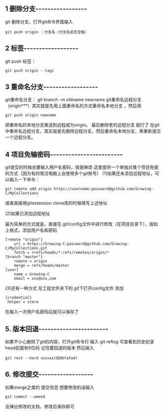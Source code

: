 ## 1 删除分支-----------------
git 删除分支，打开git命令界面输入 
```
git push origin ：分支名（分支名前无空格）
```

## 2 标签------------------
git push 标签：
```
git push origin --tags 
```

## 3 重命名分支------------------
git重命名分支： git branch -m oldname newname
git重命名远程分支（origin***）其实就是先用上面重命名的方式重命名本地分支
，然后用 
```
git push origin newname
```
 把重命名的本地分支推送到远程成为origin。
最后删除老的远程分支  就行了
在git中重命名远程分支，其实就是先删除远程分支，然后重命名本地分支，再重新提交一个远程分支。



## 4 项目免输密码------------------------
git提交的时候总要输入用户名密码，很是麻烦
这里提供一个单独对某个项目免密的方式（因为有的情况电脑上会使用多个git账号）
(1)如果还未添加远程地址，可以输入一下命令：
```
git remote add origin https://username:password@github.com/Growing-C/MyCollections
```
或者直接用gitextension  clone库的时候填写上述地址  

(2)如果已添加远程地址

最为简单的方式就是，直接在.git/config文件中进行修改（在项目目录下），按如上格式，添加用户名和密码
```
[remote "origin"]
	url = https://Growing-C:password@github.com/Growing-C/MyCollections.git
	fetch = +refs/heads/*:refs/remotes/origin/*
[branch "master"]
	remote = origin
	merge = refs/heads/master
[user]
	name = Growing-C
	email = xxx@xxx,com
```


(3)还有一种方式
在工程文件夹下的.git下打开config文件
添加   
```
[credential]
 helper = store
```
在输入一次用户名密码后就可以保存了


## 5. 版本回退-----------------------
如果不小心删除了git的内容，打开git命令行 输入 git reflog 可查看到历史纪录 head前面有6位码  记住要回退的版本
然后输入  
```
git rest --hard xxxxxx(如0bfafad)
```

## 6. 修改提交------------------
如果merge之类的 提交信息 想要修改的话输入

```
git commit --amend
```

会弹出修改的文档，修改后保存即可